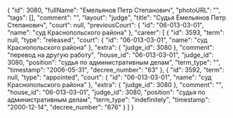 {
    "id": 3080,
    "fullName": "Емельянов Петр Степанович",
    "photoURL": "",
    "tags": [],
    "comment": "",
    "layout": "judge",
    "title": "Судья Емельянов Петр Степанович",
    "court": null,
    "previousCourt": {
        "id": "06-013-03-01",
        "name": "суд Краснопольского района"
    },
    "career": [
        {
            "id": 3593,
            "term": null,
            "type": "released",
            "court": {
                "id": "06-013-03-01",
                "name": "суд Краснопольского района"
            },
            "extra": {
                "judge_id": 3080
            },
            "comment": "перевод на другую работу",
            "house_id": "06-013-03-01",
            "judge_id": 3080,
            "position": "судья по административным делам",
            "term_type": "",
            "timestamp": "2006-05-31",
            "decree_number": "63"
        },
        {
            "id": 3592,
            "term": null,
            "type": "appointed",
            "court": {
                "id": "06-013-03-01",
                "name": "суд Краснопольского района"
            },
            "extra": {
                "judge_id": 3080
            },
            "comment": "",
            "house_id": "06-013-03-01",
            "judge_id": 3080,
            "position": "судья по административным делам",
            "term_type": "indefinitely",
            "timestamp": "2000-12-14",
            "decree_number": "676"
        }
    ]
}